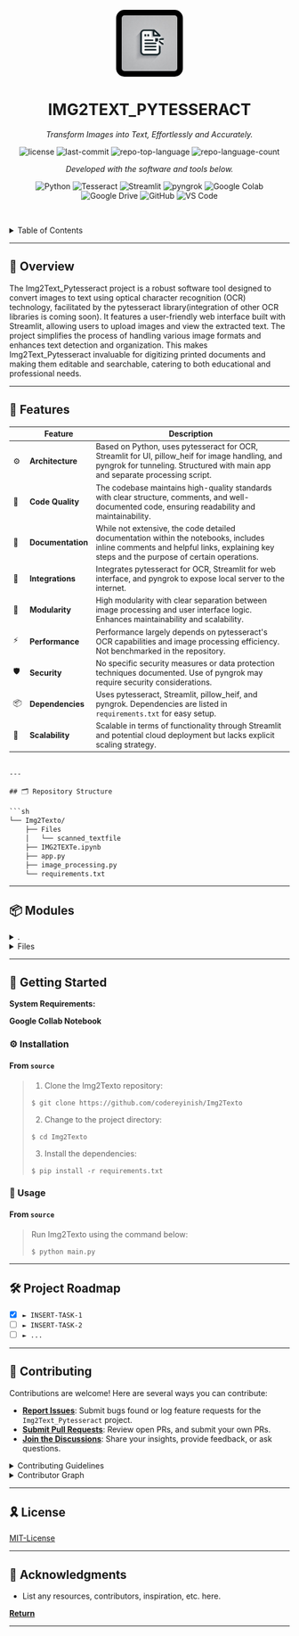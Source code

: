 <p align="center">
  <img src="https://github.com/codereyinish/StoreRoom2/blob/main/Images/ImageText.jpg" width="100" alt="project-logo" style="border-radius: 15px; background-color: black; padding: 10px;">
</p>
</p>
<p align="center">
    <h1 align="center">IMG2TEXT_PYTESSERACT</h1>
</p>
<p align="center">
    <em>Transform Images into Text, Effortlessly and Accurately.</em>
</p>
<p align="center">
	<img src="https://img.shields.io/github/license/codereyinish/Img2Texto?style=flat&logo=opensourceinitiative&logoColor=white&color=black" alt="license">
	<img src="https://img.shields.io/github/last-commit/codereyinish/Img2Texto?style=flat&logo=git&logoColor=white&color=black" alt="last-commit">
	<img src="https://img.shields.io/github/languages/top/codereyinish/Img2Texto?style=flat&color=black" alt="repo-top-language">
	<img src="https://img.shields.io/github/languages/count/codereyinish/Img2Texto?style=flat&color=black" alt="repo-language-count">
<p align="center">
		<em>Developed with the software and tools below.</em>
</p>
<p align="center">
  <img src="https://img.shields.io/badge/Python-3776AB.svg?style=flat&logo=Python&logoColor=white" alt="Python">
  <img src="https://img.shields.io/badge/Tesseract-OCR-4285F4?style=flat&logo=google&logoColor=white" alt="Tesseract">
  <img src="https://img.shields.io/badge/Streamlit-FF4B4B?style=flat&logo=Streamlit&logoColor=white" alt="Streamlit">
  <img src="https://img.shields.io/badge/pyngrok-1DA1F2?style=flat&logo=ngrok&logoColor=white" alt="pyngrok">
  <img src="https://img.shields.io/badge/Google%20Colab-F9AB00?style=flat&logo=googlecolab&logoColor=white" alt="Google Colab">
  <img src="https://img.shields.io/badge/Google%20Drive-4285F4?style=flat&logo=googledrive&logoColor=white" alt="Google Drive">
  <img src="https://img.shields.io/badge/GitHub-181717?style=flat&logo=github&logoColor=white" alt="GitHub">
  <img src="https://img.shields.io/badge/VS%20Code-007ACC?style=flat&logo=visual-studio-code&logoColor=white" alt="VS Code">
</p>

<br><!-- TABLE OF CONTENTS -->
<details>
  <summary>Table of Contents</summary><br>

- [📍 Overview](#-overview)
- [🧩 Features](#-features)
- [🗂️ Repository Structure](#️-repository-structure)
- [📦 Modules](#-modules)
- [🚀 Getting Started](#-getting-started)
  - [⚙️ Installation](#️-installation)
  - [🤖 Usage](#-usage)
  - [🧪 Tests](#-tests)
- [🛠 Project Roadmap](#-project-roadmap)
- [🤝 Contributing](#-contributing)
- [🎗 License](#-license)
- [🔗 Acknowledgments](#-acknowledgments)
</details>
<hr>

## 📍 Overview

The Img2Text_Pytesseract project is a robust software tool designed to convert images to text using optical character recognition (OCR) technology, facilitated by the pytesseract library(integration of  other OCR libraries is coming soon). It features a user-friendly web interface built with Streamlit, allowing users to upload images and view the extracted text. The project simplifies the process of handling various image formats and enhances text detection and organization. This makes Img2Text_Pytesseract invaluable for digitizing printed documents and making them editable and searchable, catering to both educational and professional needs.

---

## 🧩 Features

|    |   Feature         | Description |
|----|-------------------|---------------------------------------------------------------|
| ⚙️  | **Architecture**  | Based on Python, uses pytesseract for OCR, Streamlit for UI, pillow_heif for image handling, and pyngrok for tunneling. Structured with main app and separate processing script. |
| 🔩 | **Code Quality**  | The codebase maintains high-quality standards with clear structure, comments, and well-documented code, ensuring readability and maintainability.|
| 📄 | **Documentation** | While not extensive, the code detailed documentation within the notebooks, includes inline comments  and helpful links, explaining key steps and the purpose of certain operations.|
| 🔌 | **Integrations**  | Integrates pytesseract for OCR, Streamlit for web interface, and pyngrok to expose local server to the internet. |
| 🧩 | **Modularity**    | High modularity with clear separation between image processing and user interface logic. Enhances maintainability and scalability. |
| ⚡️  | **Performance**   | Performance largely depends on pytesseract's OCR capabilities and image processing efficiency. Not benchmarked in the repository. |
| 🛡️ | **Security**      | No specific security measures or data protection techniques documented. Use of pyngrok may require security considerations. |
| 📦 | **Dependencies**  | Uses pytesseract, Streamlit, pillow_heif, and pyngrok. Dependencies are listed in `requirements.txt` for easy setup. |
| 🚀 | **Scalability**   | Scalable in terms of functionality through Streamlit and potential cloud deployment but lacks explicit scaling strategy. |
```

---

## 🗂️ Repository Structure

```sh
└── Img2Texto/
    ├── Files
    │   └── scanned_textfile
    ├── IMG2TEXTe.ipynb
    ├── app.py
    ├── image_processing.py
    └── requirements.txt
```

---

## 📦 Modules

<details closed><summary>.</summary>

| File                                                                                                        | Summary                                                                                                                                                                                                                                                                                                                                                                                                                                                                                                                                                                                                                                                                                                                                                                                                                                                                                                                                                                                                                                                                                                                                                                               |
| ---                                                                                                         | ---                                                                                                                                                                                                                                                                                                                                                                                                                                                                                                                                                                                                                                                                                                                                                                                                                                                                                                                                                                                                                                                                                                                                                                                   |
| [requirements.txt](https://github.com/codereyinish/Img2Text0/blob/master/requirements.txt)       | Requirements.txt specifies dependencies essential for the Img2Text_Pytesseract project, ensuring the application can perform image processing and text extraction by utilizing libraries such as pytesseract, streamlit for web app interface, pillow_heif for image format handling, and pyngrok for public URL provisioning.                                                                                                                                                                                                                                                                                                                                                                                                                                                                                                                                                                                                                                                                                                                                                                                                                                                        |
| [app.py](https://github.com/codereyinish/Img2Texto/blob/master/app.py)                           | App.py` serves as the user interface for the Img2Text_Pytesseract repository, utilizing Streamlit to facilitate image uploads and display extracted text. The script integrates image processing functionalities and offers a user-friendly sidebar with instructions and file upload capabilities, enhancing accessibility and interactivity.                                                                                                                                                                                                                                                                                                                                                                                                                                                                                                                                                                                                                                                                                                                                                                                                                                        |
| [IMG2TEXTe.ipynb](https://github.com/codereyinish/Img2Texto/blob/master/IMG2TEXTe.ipynb)         | main .ipynb file containing whole codebase |
| [image_processing.py](https://github.com/codereyinish/Img2Texto/blob/master/image_processing.py) | Image_processing.py` extracts text from images using optical character recognition (OCR) with pytesseract, processes the image for better text detection, and organizes the output text in a structured format by saving it to a file within the Img2Text_Pytesseract project.                                                                                                                                                                                                                                                                                                                                                                                                                                                                                                                                                                                                                                                                                                                                                                                                                                                                                                        |

</details>

<details closed><summary>Files</summary>

| File                                                                                                        | Summary                                                                                                                                                                                                                                                                                     |
| ---                                                                                                         | ---                                                                                                                                                                                                                                                                                         |
| [scanned_textfile](https://github.com/codereyinish/Img2Text_Pytesseract/blob/master/Files/scanned_textfile) | Contains a scanned image of a text, likely used by the Img2Text_Pytesseract repository to demonstrate or test the OCR capabilities of the system, converting image-based text into editable and searchable text. This aligns with the projects focus on image-to-text conversion processes. |

</details>

---

## 🚀 Getting Started

**System Requirements:**

**Google Collab Notebook**

### ⚙️ Installation

<h4>From <code>source</code></h4>

> 1. Clone the Img2Texto repository:
>
> ```console
> $ git clone https://github.com/codereyinish/Img2Texto
> ```
>
> 2. Change to the project directory:
> ```console
> $ cd Img2Texto
> ```
>
> 3. Install the dependencies:
> ```console
> $ pip install -r requirements.txt
> ```

### 🤖 Usage

<h4>From <code>source</code></h4>

> Run Img2Texto using the command below:
> ```console
> $ python main.py
> ```


---

## 🛠 Project Roadmap

- [X] `► INSERT-TASK-1`
- [ ] `► INSERT-TASK-2`
- [ ] `► ...`

---

## 🤝 Contributing

Contributions are welcome! Here are several ways you can contribute:

- **[Report Issues](https://github.com/codereyinish/Img2Texto/issues)**: Submit bugs found or log feature requests for the `Img2Text_Pytesseract` project.
- **[Submit Pull Requests](https://github.com/codereyinish/Img2Texto/blob/main/CONTRIBUTING.md)**: Review open PRs, and submit your own PRs.
- **[Join the Discussions](https://github.com/codereyinish/Img2Texto/discussions)**: Share your insights, provide feedback, or ask questions.

<details closed>
<summary>Contributing Guidelines</summary>

1. **Fork the Repository**: Start by forking the project repository to your github account.
2. **Clone Locally**: Clone the forked repository to your local machine using a git client.
   ```sh
   git clone https://github.com/codereyinish/Img2Texto
   ```
3. **Create a New Branch**: Always work on a new branch, giving it a descriptive name.
   ```sh
   git checkout -b new-feature-x
   ```
4. **Make Your Changes**: Develop and test your changes locally.
5. **Commit Your Changes**: Commit with a clear message describing your updates.
   ```sh
   git commit -m 'Implemented new feature x.'
   ```
6. **Push to github**: Push the changes to your forked repository.
   ```sh
   git push origin new-feature-x
   ```
7. **Submit a Pull Request**: Create a PR against the original project repository. Clearly describe the changes and their motivations.
8. **Review**: Once your PR is reviewed and approved, it will be merged into the main branch. Congratulations on your contribution!
</details>

<details closed>
<summary>Contributor Graph</summary>
<br>
<p align="center">
   <a href="https://github.com{/codereyinish/Img2Text_Pytesseract/}graphs/contributors">
      <img src="https://contrib.rocks/image?repo=codereyinish/Img2Text_Pytesseract">
   </a>
</p>
</details>

---

## 🎗 License

[MIT-License](LICENSE)

---
## 🔗 Acknowledgments

- List any resources, contributors, inspiration, etc. here.

[**Return**](#-overview)

---
